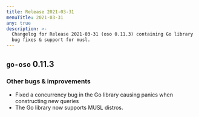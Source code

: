 ```yaml
---
title: Release 2021-03-31
menuTitle: 2021-03-31
any: true
description: >-
  Changelog for Release 2021-03-31 (oso 0.11.3) containing Go library
  bug fixes & support for musl.
---
```


## `go-oso` 0.11.3

### Other bugs & improvements

- Fixed a concurrency bug in the Go library causing panics when constructing new queries
- The Go library now supports MUSL distros.
